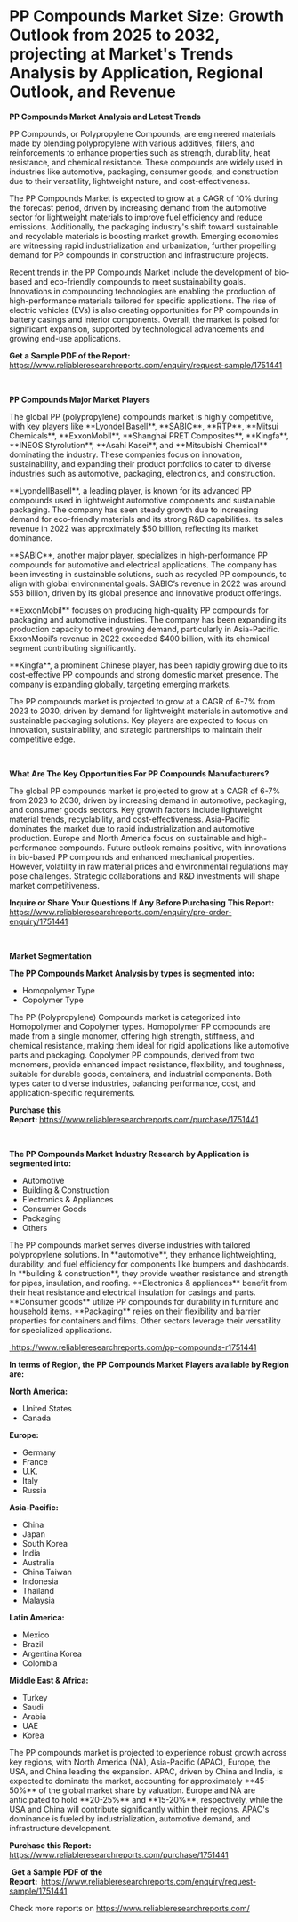 <p><h1>PP Compounds Market Size: Growth Outlook from 2025 to 2032, projecting at Market's Trends Analysis by Application, Regional Outlook, and Revenue</h1></p><p><strong>PP Compounds Market Analysis and Latest Trends</strong></p>
<p><p>PP Compounds, or Polypropylene Compounds, are engineered materials made by blending polypropylene with various additives, fillers, and reinforcements to enhance properties such as strength, durability, heat resistance, and chemical resistance. These compounds are widely used in industries like automotive, packaging, consumer goods, and construction due to their versatility, lightweight nature, and cost-effectiveness.</p><p>The PP Compounds Market is expected to grow at a CAGR of 10% during the forecast period, driven by increasing demand from the automotive sector for lightweight materials to improve fuel efficiency and reduce emissions. Additionally, the packaging industry's shift toward sustainable and recyclable materials is boosting market growth. Emerging economies are witnessing rapid industrialization and urbanization, further propelling demand for PP compounds in construction and infrastructure projects.</p><p>Recent trends in the PP Compounds Market include the development of bio-based and eco-friendly compounds to meet sustainability goals. Innovations in compounding technologies are enabling the production of high-performance materials tailored for specific applications. The rise of electric vehicles (EVs) is also creating opportunities for PP compounds in battery casings and interior components. Overall, the market is poised for significant expansion, supported by technological advancements and growing end-use applications.</p></p>
<p><strong>Get a Sample PDF of the Report:&nbsp;</strong> <a href="https://www.reliableresearchreports.com/enquiry/request-sample/1751441?utm_campaign=2109&utm_medium=2&utm_source=Github&utm_content=ia&utm_term=26012025&utm_id=pp-compounds">https://www.reliableresearchreports.com/enquiry/request-sample/1751441</a></p>
<p>&nbsp;</p>
<p><strong>PP Compounds Major Market Players</strong></p>
<p><p>The global PP (polypropylene) compounds market is highly competitive, with key players like **LyondellBasell**, **SABIC**, **RTP**, **Mitsui Chemicals**, **ExxonMobil**, **Shanghai PRET Composites**, **Kingfa**, **INEOS Styrolution**, **Asahi Kasei**, and **Mitsubishi Chemical** dominating the industry. These companies focus on innovation, sustainability, and expanding their product portfolios to cater to diverse industries such as automotive, packaging, electronics, and construction.</p><p>**LyondellBasell**, a leading player, is known for its advanced PP compounds used in lightweight automotive components and sustainable packaging. The company has seen steady growth due to increasing demand for eco-friendly materials and its strong R&D capabilities. Its sales revenue in 2022 was approximately $50 billion, reflecting its market dominance.</p><p>**SABIC**, another major player, specializes in high-performance PP compounds for automotive and electrical applications. The company has been investing in sustainable solutions, such as recycled PP compounds, to align with global environmental goals. SABIC’s revenue in 2022 was around $53 billion, driven by its global presence and innovative product offerings.</p><p>**ExxonMobil** focuses on producing high-quality PP compounds for packaging and automotive industries. The company has been expanding its production capacity to meet growing demand, particularly in Asia-Pacific. ExxonMobil’s revenue in 2022 exceeded $400 billion, with its chemical segment contributing significantly.</p><p>**Kingfa**, a prominent Chinese player, has been rapidly growing due to its cost-effective PP compounds and strong domestic market presence. The company is expanding globally, targeting emerging markets.</p><p>The PP compounds market is projected to grow at a CAGR of 6-7% from 2023 to 2030, driven by demand for lightweight materials in automotive and sustainable packaging solutions. Key players are expected to focus on innovation, sustainability, and strategic partnerships to maintain their competitive edge.</p></p>
<p>&nbsp;</p>
<p><strong>What Are The Key Opportunities For PP Compounds Manufacturers?</strong></p>
<p><p>The global PP compounds market is projected to grow at a CAGR of 6-7% from 2023 to 2030, driven by increasing demand in automotive, packaging, and consumer goods sectors. Key growth factors include lightweight material trends, recyclability, and cost-effectiveness. Asia-Pacific dominates the market due to rapid industrialization and automotive production. Europe and North America focus on sustainable and high-performance compounds. Future outlook remains positive, with innovations in bio-based PP compounds and enhanced mechanical properties. However, volatility in raw material prices and environmental regulations may pose challenges. Strategic collaborations and R&D investments will shape market competitiveness.</p></p>
<p><strong>Inquire or Share Your Questions If Any Before Purchasing This Report:</strong> <a href="https://www.reliableresearchreports.com/enquiry/pre-order-enquiry/1751441?utm_campaign=2109&utm_medium=2&utm_source=Github&utm_content=ia&utm_term=26012025&utm_id=pp-compounds">https://www.reliableresearchreports.com/enquiry/pre-order-enquiry/1751441</a></p>
<p>&nbsp;</p>
<p><strong>Market Segmentation</strong></p>
<p><strong>The PP Compounds Market Analysis by types is segmented into:</strong></p>
<p><ul><li>Homopolymer Type</li><li>Copolymer Type</li></ul></p>
<p><p>The PP (Polypropylene) Compounds market is categorized into Homopolymer and Copolymer types. Homopolymer PP compounds are made from a single monomer, offering high strength, stiffness, and chemical resistance, making them ideal for rigid applications like automotive parts and packaging. Copolymer PP compounds, derived from two monomers, provide enhanced impact resistance, flexibility, and toughness, suitable for durable goods, containers, and industrial components. Both types cater to diverse industries, balancing performance, cost, and application-specific requirements.</p></p>
<p><strong>Purchase this Report:&nbsp;</strong><a href="https://www.reliableresearchreports.com/purchase/1751441?utm_campaign=2109&utm_medium=2&utm_source=Github&utm_content=ia&utm_term=26012025&utm_id=pp-compounds">https://www.reliableresearchreports.com/purchase/1751441</a></p>
<p>&nbsp;</p>
<p><strong>The PP Compounds Market Industry Research by Application is segmented into:</strong></p>
<p><ul><li>Automotive</li><li>Building & Construction</li><li>Electronics & Appliances</li><li>Consumer Goods</li><li>Packaging</li><li>Others</li></ul></p>
<p><p>The PP compounds market serves diverse industries with tailored polypropylene solutions. In **automotive**, they enhance lightweighting, durability, and fuel efficiency for components like bumpers and dashboards. In **building & construction**, they provide weather resistance and strength for pipes, insulation, and roofing. **Electronics & appliances** benefit from their heat resistance and electrical insulation for casings and parts. **Consumer goods** utilize PP compounds for durability in furniture and household items. **Packaging** relies on their flexibility and barrier properties for containers and films. Other sectors leverage their versatility for specialized applications.</p></p>
<p><a href="https://www.reliableresearchreports.com/pp-compounds-r1751441?utm_campaign=2109&utm_medium=2&utm_source=Github&utm_content=ia&utm_term=26012025&utm_id=pp-compounds">&nbsp;https://www.reliableresearchreports.com/pp-compounds-r1751441</a></p>
<p><strong>In terms of Region, the PP Compounds Market Players available by Region are:</strong></p>
<p>
    <p> <strong> North America: </strong>
        <ul>
            <li>United States</li>
            <li>Canada</li>
        </ul>
        </p> 
    <p> <strong> Europe: </strong>
        <ul>
            <li>Germany</li>
            <li>France</li>
            <li>U.K.</li>
            <li>Italy</li>
            <li>Russia</li>
        </ul>
        </p> 
    <p> <strong> Asia-Pacific: </strong>
        <ul>
            <li>China</li>
            <li>Japan</li>
            <li>South Korea</li>
            <li>India</li>
            <li>Australia</li>
            <li>China Taiwan</li>
            <li>Indonesia</li>
            <li>Thailand</li>
            <li>Malaysia</li>
        </ul>
        </p> 
    <p> <strong> Latin America: </strong>
        <ul>
            <li>Mexico</li>
            <li>Brazil</li>
            <li>Argentina Korea</li>
            <li>Colombia</li>
        </ul>
        </p> 
    <p> <strong> Middle East & Africa: </strong>
        <ul>
            <li>Turkey</li>
            <li>Saudi</li>
            <li>Arabia</li>
            <li>UAE</li>
            <li>Korea</li>
        </ul>
    </p>
    </p>
<p><p>The PP compounds market is projected to experience robust growth across key regions, with North America (NA), Asia-Pacific (APAC), Europe, the USA, and China leading the expansion. APAC, driven by China and India, is expected to dominate the market, accounting for approximately **45-50%** of the global market share by valuation. Europe and NA are anticipated to hold **20-25%** and **15-20%**, respectively, while the USA and China will contribute significantly within their regions. APAC's dominance is fueled by industrialization, automotive demand, and infrastructure development.</p></p>
<p><strong>Purchase this Report: </strong><a href="https://www.reliableresearchreports.com/purchase/1751441?utm_campaign=2109&utm_medium=2&utm_source=Github&utm_content=ia&utm_term=26012025&utm_id=pp-compounds">https://www.reliableresearchreports.com/purchase/1751441</a></p>
<p>&nbsp;<strong>Get a Sample PDF of the Report:&nbsp;&nbsp;</strong><a href="https://www.reliableresearchreports.com/enquiry/request-sample/1751441?utm_campaign=2109&utm_medium=2&utm_source=Github&utm_content=ia&utm_term=26012025&utm_id=pp-compounds">https://www.reliableresearchreports.com/enquiry/request-sample/1751441</a></p>
<p><strong></strong></p>
<p>Check more reports on <a href="https://www.reliableresearchreports.com/?utm_campaign=2109&utm_medium=2&utm_source=Github&utm_content=ia&utm_term=26012025&utm_id=pp-compounds">https://www.reliableresearchreports.com/</a></p>